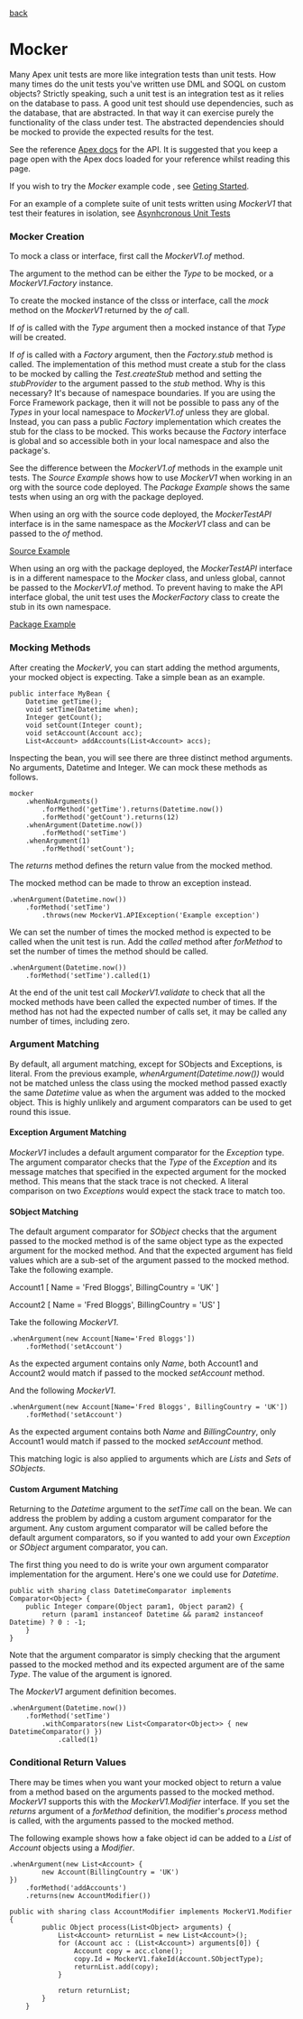 [back](../../README.md)
# Mocker
Many Apex unit tests are more like integration tests than unit tests. How many times do the unit tests you've 
written use DML and SOQL on custom objects? Strictly speaking, such a unit test is an integration test as it
relies on the database to pass. A good unit test should use dependencies, such as the database, that are
abstracted. In that way it can exercise purely the functionality of the class under test. The abstracted
dependencies should be mocked to provide the expected results for the test.

See the reference [Apex docs](SfApexDocs/mockerv1.html) for the API. It is suggested that you keep a page open
with the Apex docs loaded for your reference whilst reading this page.

If you wish to try the _Mocker_ example code , see [Geting Started](../../GETTINGSTARTED.md).

For an example of a complete suite of unit tests written using _MockerV1_ that test their features in isolation, see
[Asynhcronous Unit Tests](https://github.com/markbrennand/force-frameworks/tree/gh-pages/source/asynchronous/tests)

### Mocker Creation
To mock a class or interface, first call the _MockerV1.of_ method.

The argument to the method can be either the _Type_ to be mocked, or a _MockerV1.Factory_ instance.

To create the mocked instance of the clsss or interface, call the _mock_ method on the _MockerV1_ returned
by the _of_ call.

If _of_ is called with the _Type_ argument then a mocked instance of that _Type_ will be created.

If _of_ is called with a _Factory_ argument, then the _Factory.stub_ method is called. The implementation of
this method must create a stub for the class to be mocked by calling the _Test.createStub_ method and
setting the _stubProvider_ to the argument passed to the _stub_ method. Why is this necessary? It's because
of namespace boundaries. If you are using the Force Framework package, then it will not be possible to pass
any of the _Types_ in your local namespace to _MockerV1.of_ unless they are global. Instead, you can pass a public
_Factory_ implementation which creates the stub for the class to be mocked. This works because the _Factory_
interface is global and so accessible both in your local namespace and also the package's.

See the difference between the _MockerV1.of_ methods in the example unit tests. The _Source Example_ shows how
to use _MockerV1_ when working in an org with the source code deployed. The _Package Example_ shows the same tests
when using an org with the package deployed.

When using an org with the source code deployed, the _MockerTestAPI_ interface is in the same namespace
as the _MockerV1_ class and can be passed to the _of_ method.

[Source Example](https://github.com/markbrennand/force-frameworks/tree/gh-pages/example/mocker/tests/MockerAPITests.cls)

When using an org with the package deployed, the _MockerTestAPI_ interface is in a different namespace
to the _Mocker_ class, and unless global, cannot be passed to the _MockerV1.of_ method. To prevent having
to make the API interface global, the unit test uses the _MockerFactory_ class to create the stub in
its own namespace.

[Package Example](https://github.com/markbrennand/force-frameworks/tree/gh-pages/example.pkg/mocker/tests/MockerAPITests.cls)

### Mocking Methods
After creating the _MockerV_, you can start adding the method arguments, your mocked object is expecting. Take a simple
bean as an example.
```
public interface MyBean {
    Datetime getTime();
    void setTime(Datetime when);
    Integer getCount();
    void setCount(Integer count);
    void setAccount(Account acc);
    List<Account> addAccounts(List<Account> accs);
```

Inspecting the bean, you will see there are three distinct method arguments. No arguments, Datetime and Integer.
We can mock these methods as follows.
```
mocker
    .whenNoArguments()
        .forMethod('getTime').returns(Datetime.now())
        .forMethod('getCount').returns(12)
    .whenArgument(Datetime.now())
        .forMethod('setTime')
    .whenArgument(1)
        .forMethod('setCount');
```

The _returns_ method defines the return value from the mocked method.

The mocked method can be made to throw an exception instead.
```
.whenArgument(Datetime.now())
    .forMethod('setTime')
        .throws(new MockerV1.APIException('Example exception')
```

We can set the number of times the mocked method is expected to be called when the unit test is run. Add the
_called_ method after _forMethod_ to set the number of times the method should be called.
```
.whenArgument(Datetime.now())
    .forMethod('setTime').called(1)
```

At the end of the unit test call _MockerV1.validate_ to check that all the mocked methods have been called the
expected number of times. If the method has not had the expected number of calls set, it may be called any number of
times, including zero.

### Argument Matching
By default, all argument matching, except for SObjects and Exceptions, is literal. From the previous example,
_whenArgument(Datetime.now())_ would not be matched unless the class using the mocked method passed exactly
the same _Datetime_ value as when the argument was added to the mocked object. This is highly unlikely and
argument comparators can be used to get round this issue.

#### Exception Argument Matching
_MockerV1_ includes a default argument comparator for the _Exception_ type. The argument comparator checks
that the _Type_ of  the _Exception_ and its message matches that specified in the expected argument for the mocked
method. This  means that the stack trace is not checked. A literal comparison on two _Exceptions_ would expect
the  stack trace to match too.

#### SObject Matching
The default argument comparator for _SObject_ checks that the argument passed to the mocked method is of the same object
type as the expected argument for the mocked method. And that the expected argument has field values which are
a sub-set of the argument passed to the mocked method. Take the following example.

Account1 [ Name = 'Fred Bloggs', BillingCountry = 'UK' ]

Account2 [ Name = 'Fred Bloggs', BillingCountry = 'US' ]

Take the following _MockerV1_.
```
.whenArgument(new Account[Name='Fred Bloggs'])
    .forMethod('setAccount')
```

As the expected argument contains only _Name_, both Account1 and Account2 would match if passed to the
mocked _setAccount_ method.

And the following _MockerV1_.
```
.whenArgument(new Account[Name='Fred Bloggs', BillingCountry = 'UK'])
    .forMethod('setAccount')
```

As the expected argument contains both _Name_ and _BillingCountry_,  only Account1 would match if passed to the
mocked _setAccount_ method.

This matching logic is also applied to arguments which are _Lists_ and _Sets_ of _SObjects_.

#### Custom Argument Matching
Returning to the _Datetime_ argument to the _setTime_ call on the bean. We can address the problem by adding
a custom argument comparator for the argument. Any custom argument comparator will be called before the default 
argument comparators, so if you wanted to add your own _Exception_ or _SObject_ argument comparator, you can.

The first thing you need to do is write your own argument comparator implementation for the argument. Here's
one we could use for _Datetime_.

```
public with sharing class DatetimeComparator implements Comparator<Object> {
    public Integer compare(Object param1, Object param2) {
        return (param1 instanceof Datetime && param2 instanceof Datetime) ? 0 : -1;
    }
}
```

Note that the argument comparator is simply checking that the argument passed to the mocked method and its
expected argument are of the same _Type_. The value of the argument is ignored.

The _MockerV1_ argument definition becomes.
```
.whenArgument(Datetime.now())
    .forMethod('setTime')
        .withComparators(new List<Comparator<Object>> { new DatetimeComparator() })
            .called(1)
```

### Conditional Return Values
There may be times when you want your mocked object to return a value from a method based on the arguments
passed to the mocked method. _MockerV1_ supports this with the _MockerV1.Modifier_ interface. If you set the
_returns_ argument of a _forMethod_ definition, the modifier's _process_ method is called, with the arguments
passed to the mocked method.

The following example shows how a fake object id can be added to a _List_ of _Account_ objects using a _Modifier_.
```
.whenArgument(new List<Account> {
        new Account(BillingCountry = 'UK')
})
    .forMethod('addAccounts')
    .returns(new AccountModifier())

public with sharing class AccountModifier implements MockerV1.Modifier {
        public Object process(List<Object> arguments) {
            List<Account> returnList = new List<Account>();
            for (Account acc : (List<Account>) arguments[0]) {
                Account copy = acc.clone();
                copy.Id = MockerV1.fakeId(Account.SObjectType);
                returnList.add(copy);
            }

            return returnList;
        }
    }
```